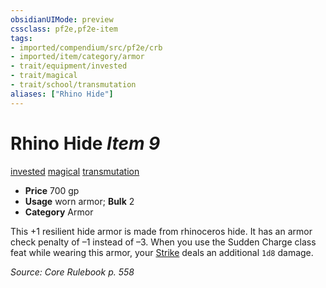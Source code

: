 ```yaml
---
obsidianUIMode: preview
cssclass: pf2e,pf2e-item
tags:
- imported/compendium/src/pf2e/crb
- imported/item/category/armor
- trait/equipment/invested
- trait/magical
- trait/school/transmutation
aliases: ["Rhino Hide"]
---
```

# Rhino Hide *Item 9*  
[invested](invested.md)  [magical](magical.md)  [transmutation](transmutation.md)  

- **Price** 700 gp
- **Usage** worn armor; **Bulk** 2
- **Category** Armor

This +1 resilient hide armor is made from rhinoceros hide. It has an armor check penalty of –1 instead of –3. When you use the Sudden Charge class feat while wearing this armor, your [Strike](strike.md) deals an additional `1d8` damage.

*Source: Core Rulebook p. 558*